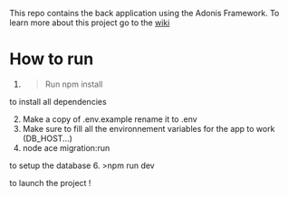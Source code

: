 
This repo contains the back application using the Adonis Framework.
To learn more about this project go to the [wiki](https://github.com/Melomania-be/back/wiki)

# How to run

1. >Run npm install
    
to install all dependencies

2. Make a copy of .env.example rename it to .env
3. Make sure to fill all the environnement variables for the app to work (DB_HOST...)
4. node ace migration:run

to setup the database
6. >npm run dev

to launch the project !
